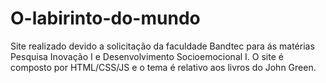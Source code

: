 # O-labirinto-do-mundo
Site realizado devido a solicitação da faculdade Bandtec para ás matérias Pesquisa Inovação I  e Desenvolvimento Socioemocional I. O site é composto por HTML/CSS/JS e o tema é relativo aos livros do John Green.
